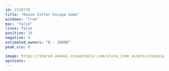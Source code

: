 ```yaml
---
id: 2328770
title: "House Sitter Escape Game"
windows: "true"
mac: "false"
linux: false
positive: 10
negative: 0
estimated_owners: "0 - 20000"
peak_ccu: 0

image: https://shared.akamai.steamstatic.com/store_item_assets/steam/apps/2328770/header.jpg?t=1682262265
opinions:
---
```

